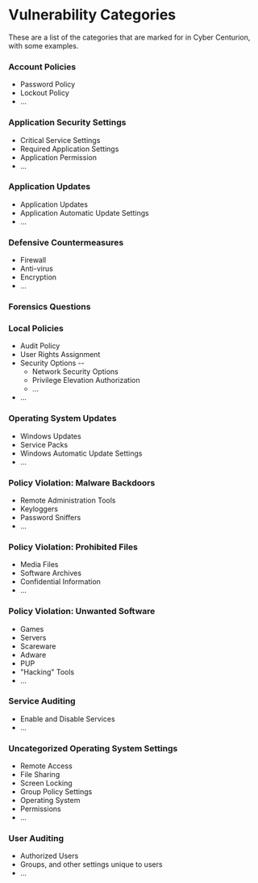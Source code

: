 # Vulnerability Categories
These are a list of the categories that are marked for in Cyber Centurion, with some examples.

### Account Policies
- Password Policy
- Lockout Policy
- ...

### Application Security Settings 
- Critical Service Settings
- Required Application Settings
- Application Permission
- ...

### Application Updates 
- Application Updates
- Application Automatic Update Settings
- ...

### Defensive Countermeasures
- Firewall
- Anti-virus
- Encryption
- ...

### Forensics Questions

### Local Policies 
- Audit Policy
- User Rights Assignment
- Security Options --
  -  Network Security Options 
  -  Privilege Elevation Authorization
  -  ...
- ...

### Operating System Updates 
- Windows Updates
- Service Packs
- Windows Automatic Update Settings
- ...

### Policy Violation: Malware Backdoors
- Remote Administration Tools
- Keyloggers
- Password Sniffers
- ...

### Policy Violation: Prohibited Files
- Media Files
- Software Archives
- Confidential Information
- ...

### Policy Violation: Unwanted Software
- Games
- Servers
- Scareware
- Adware
- PUP
- "Hacking" Tools
- ...

### Service Auditing
- Enable and Disable Services
- ...

### Uncategorized Operating System Settings
- Remote Access
- File Sharing
- Screen Locking
- Group Policy Settings
- Operating System
- Permissions
- ...

### User Auditing
- Authorized Users
- Groups, and other settings unique to users
- ...
